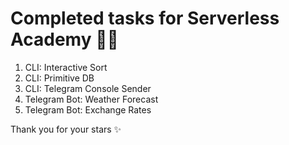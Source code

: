# Completed tasks for Serverless Academy 🧭🎋

1. CLI: Interactive Sort
2. CLI: Primitive DB
3. CLI: Telegram Console Sender
4. Telegram Bot: Weather Forecast
5. Telegram Bot: Exchange Rates

Thank you for your stars ✨
